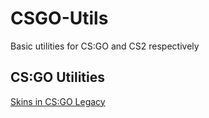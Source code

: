 # CSGO-Utils
Basic utilities for CS:GO and CS2 respectively

## CS:GO Utilities
[Skins in CS:GO Legacy](https://github.com/TMC4345/CS-Utils/tree/main/CSGO/CSGO%20Skins)
